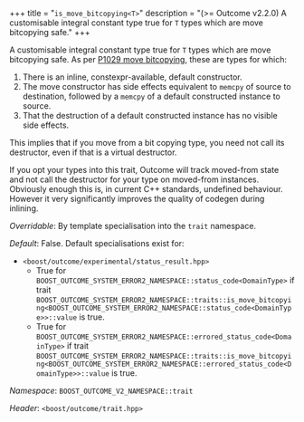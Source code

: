 +++
title = "`is_move_bitcopying<T>`"
description = "(>= Outcome v2.2.0) A customisable integral constant type true for `T` types which are move bitcopying safe."
+++

A customisable integral constant type true for `T` types which are move bitcopying
safe. As per [P1029 move bitcopying](https://wg21.link/P1029), these are types for
which:

1. There is an inline, constexpr-available, default constructor.
2. The move constructor has side effects equivalent to `memcpy` of source to destination,
followed by a `memcpy` of a default constructed instance to source.
3. That the destruction of a default constructed instance has no visible
side effects.

This implies that if you move from a bit copying type, you need not call its
destructor, even if that is a virtual destructor.

If you opt your types into this trait, Outcome will track moved-from state and
not call the destructor for your type on moved-from instances. Obviously enough
this is, in current C++ standards, undefined behaviour. However it very
significantly improves the quality of codegen during inlining.

*Overridable*: By template specialisation into the `trait` namespace.

*Default*: False. Default specialisations exist for:

- `<boost/outcome/experimental/status_result.hpp>`
    - True for `BOOST_OUTCOME_SYSTEM_ERROR2_NAMESPACE::status_code<DomainType>` if trait
    `BOOST_OUTCOME_SYSTEM_ERROR2_NAMESPACE::traits::is_move_bitcopying<BOOST_OUTCOME_SYSTEM_ERROR2_NAMESPACE::status_code<DomainType>>::value`
    is true.
    - True for `BOOST_OUTCOME_SYSTEM_ERROR2_NAMESPACE::errored_status_code<DomainType>` if trait
    `BOOST_OUTCOME_SYSTEM_ERROR2_NAMESPACE::traits::is_move_bitcopying<BOOST_OUTCOME_SYSTEM_ERROR2_NAMESPACE::errored_status_code<DomainType>>::value`
    is true.

*Namespace*: `BOOST_OUTCOME_V2_NAMESPACE::trait`

*Header*: `<boost/outcome/trait.hpp>`